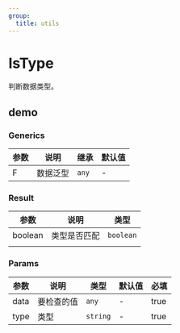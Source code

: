 ```yaml
---
group:
  title: utils
---
```


# IsType

判断数据类型。

## demo

<code src="./Demo/index.tsx"></code>

### Generics

| **参数** | **说明** | **继承** | **默认值** |
| -------- | -------- | -------- | ---------- |
| F        | 数据泛型 | `any`    | -          |

### Result

| **参数** | **说明**     | **类型**  |
| -------- | ------------ | --------- |
| boolean  | 类型是否匹配 | `boolean` |
|          |              |           |

### Params

| **参数** | **说明**   | **类型** | **默认值** | 必填 |
| -------- | ---------- | -------- | ---------- | ---- |
| data     | 要检查的值 | `any`    | -          | true |
| type     | 类型       | `string` | -          | true |
